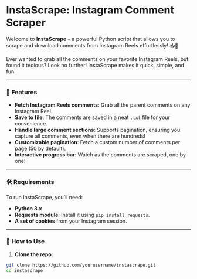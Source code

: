 # InstaScrape: Instagram Comment Scraper

Welcome to **InstaScrape** – a powerful Python script that allows you to scrape and download comments from Instagram Reels effortlessly! 📥💬

Ever wanted to grab all the comments on your favorite Instagram Reels, but found it tedious? Look no further! InstaScrape makes it quick, simple, and fun.

---

### 🚀 Features

- **Fetch Instagram Reels comments**: Grab all the parent comments on any Instagram Reel.
- **Save to file**: The comments are saved in a neat `.txt` file for your convenience.
- **Handle large comment sections**: Supports pagination, ensuring you capture all comments, even when there are hundreds!
- **Customizable pagination**: Fetch a custom number of comments per page (50 by default).
- **Interactive progress bar**: Watch as the comments are scraped, one by one!

---

### 🛠️ Requirements

To run InstaScrape, you’ll need:

- **Python 3.x**
- **Requests module**: Install it using `pip install requests`.
- **A set of cookies** from your Instagram session.

---

### 📝 How to Use

1. **Clone the repo**:

```bash
git clone https://github.com/yourusername/instascrape.git
cd instascrape

